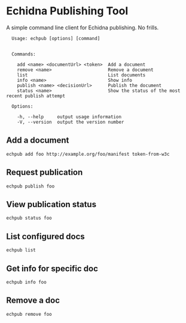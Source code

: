 # Echidna Publishing Tool

A simple command line client for Echidna publishing.
No frills. 

```
  Usage: echpub [options] [command]


  Commands:

    add <name> <documentUrl> <token>  Add a document
    remove <name>                     Remove a document
    list                              List documents
    info <name>                       Show info
    publish <name> <decisionUrl>      Publish the document
    status <name>                     Show the status of the most recent publish attempt

  Options:

    -h, --help     output usage information
    -V, --version  output the version number
```

## Add a document

```
echpub add foo http://example.org/foo/manifest token-from-w3c
```

## Request publication

```
echpub publish foo
```

## View publication status

```
echpub status foo
```

## List configured docs

```
echpub list
```

## Get info for specific doc

```
echpub info foo
```

## Remove a doc

```
echpub remove foo
```
